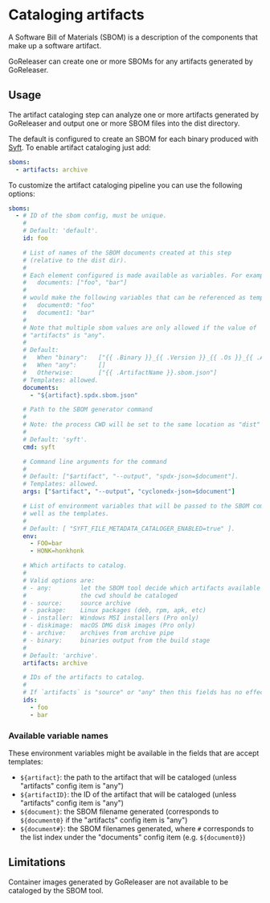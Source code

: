 # Cataloging artifacts

A Software Bill of Materials (SBOM) is a description of the components that make
up a software artifact.

GoReleaser can create one or more SBOMs for any artifacts generated by
GoReleaser.

## Usage

The artifact cataloging step can analyze one or more artifacts generated by
GoReleaser and output one or more SBOM files into the dist directory.

The default is configured to create an SBOM for each binary produced with
[Syft](https://github.com/anchore/syft). To enable artifact cataloging just add:

```yaml title=".goreleaser.yaml"
sboms:
  - artifacts: archive
```

To customize the artifact cataloging pipeline you can use the following options:

```yaml title=".goreleaser.yaml"
sboms:
  - # ID of the sbom config, must be unique.
    #
    # Default: 'default'.
    id: foo

    # List of names of the SBOM documents created at this step
    # (relative to the dist dir).
    #
    # Each element configured is made available as variables. For example:
    #   documents: ["foo", "bar"]
    #
    # would make the following variables that can be referenced as template keys:
    #   document0: "foo"
    #   document1: "bar"
    #
    # Note that multiple sbom values are only allowed if the value of
    # "artifacts" is "any".
    #
    # Default:
    #   When "binary":   ["{{ .Binary }}_{{ .Version }}_{{ .Os }}_{{ .Arch }}.sbom.json"]
    #   When "any":      []
    #   Otherwise:       ["{{ .ArtifactName }}.sbom.json"]
    # Templates: allowed.
    documents:
      - "${artifact}.spdx.sbom.json"

    # Path to the SBOM generator command
    #
    # Note: the process CWD will be set to the same location as "dist"
    #
    # Default: 'syft'.
    cmd: syft

    # Command line arguments for the command
    #
    # Default: ["$artifact", "--output", "spdx-json=$document"].
    # Templates: allowed.
    args: ["$artifact", "--output", "cyclonedx-json=$document"]

    # List of environment variables that will be passed to the SBOM command as
    # well as the templates.
    #
    # Default: [ "SYFT_FILE_METADATA_CATALOGER_ENABLED=true" ].
    env:
      - FOO=bar
      - HONK=honkhonk

    # Which artifacts to catalog.
    #
    # Valid options are:
    # - any:        let the SBOM tool decide which artifacts available in
    #               the cwd should be cataloged
    # - source:     source archive
    # - package:    Linux packages (deb, rpm, apk, etc)
    # - installer:  Windows MSI installers (Pro only)
    # - diskimage:  macOS DMG disk images (Pro only)
    # - archive:    archives from archive pipe
    # - binary:     binaries output from the build stage
    #
    # Default: 'archive'.
    artifacts: archive

    # IDs of the artifacts to catalog.
    #
    # If `artifacts` is "source" or "any" then this fields has no effect.
    ids:
      - foo
      - bar
```

### Available variable names

These environment variables might be available in the fields that are accept
templates:

- `${artifact}`: the path to the artifact that will be cataloged (unless
  "artifacts" config item is "any")
- `${artifactID}`: the ID of the artifact that will be cataloged (unless
  "artifacts" config item is "any")
- `${document}`: the SBOM filename generated (corresponds to `${document0}` if
  the "artifacts" config item is "any")
- `${document#}`: the SBOM filenames generated, where `#` corresponds to the
  list index under the "documents" config item (e.g. `${document0}`)

## Limitations

Container images generated by GoReleaser are not available to be cataloged by
the SBOM tool.
